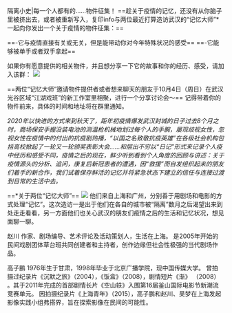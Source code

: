 隔离小史|每一个人都有的……物件征集！
==趁关于疫情的记忆，还没有从你脑子里被挤出去，或者被重新写入，复印info与两位最近打算造访武汉的“记忆大师”*一起向你发出一个关于疫情的物件征集：==
<!-- more -->

==-它与疫情直接有关或无关，但是能带动你对今年特殊状况的感受==
==-它能够被单手或者双手拿起==

如果你有愿意提供的相关物件，并且想分享一下它的故事和你的经历、感受，请加入该群：
![](file:///Users/weiweiw/Documents/Gridea/post-images/1601230251865.png)

==两位“记忆大师”邀请物件提供者或者想来聊天的朋友于10月4日（周日）在武汉光谷区域“江湖戏班”的新工作室里相聚，进行一个分享讨论会～==
记得带着你的物件前来，具体的时间和地址将在群里通知。


*2020年以快进的方式来到秋天了，距年初疫情爆发武汉封城的日子过去8个月之时，商场保安手握没装电池的测温枪机械地划过每个人的手腕，屡现歧视女性，忽视女性在疫情中的付出的抗疫剧热播，“以国之名致敬抗疫英雄”在各级社会机构包括高校掀起了一轮又一轮颁奖表彰大会……和层出不穷以“日记”形式来记录个人疫中经历和感受不同，疫情之后的现在，鲜少听到看到个人角度的回顾与讲述：关于疫情源头的分析、追问，康复后新冠患者的遭遇，因“救援”而自发组织起来的朋友们着手的新合作，我们试着保存鲜活的记忆并将紧急状态下建立的信任与连接过渡到日常的生活中去。*



==*关于两位“记忆大师”==
![](file:///Users/weiweiw/Documents/Gridea/post-images/1601230265787.png)
他们来自上海和广州，分别善于用剧场和电影的方式处理“记忆”。这次造访一是出于他们在各自的城市被“隔离”数月之后渴望出来到处走走看看，另一方面他们也关心武汉的朋友们疫情之后的生活和记忆状况，想见面聊一聊。

赵川
作家、剧场编导、艺术评论及活动策划人，生活在上海。
是2005年开始的民间戏剧团体草台班共同创建者和主持者，创作边缘但社会性极强的当代剧场作品。

高子鹏
1976年生于甘肃，1998年毕业于北京广播学院，现中国传媒大学。
曾拍摄过纪录片《沉默之旅》（2004），《饭盒》（2008），剧情短片《渐》
（2008） 。其于2011年完成的首部剧情长片《空山轶》入围第16届釜山国际电影节新潮流竞赛单元。
因拍摄纪录片《上海青年》（2015），高子鹏和赵川、吴梦在上海发起影像实践小组弗搭界，旨在探索影像在民间的可能性。
